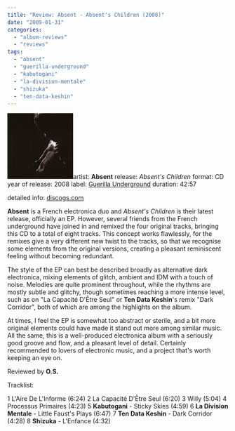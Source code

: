 ```yaml
---
title: "Review: Absent - Absent's Children (2008)"
date: "2009-01-31"
categories: 
  - "album-reviews"
  - "reviews"
tags: 
  - "absent"
  - "guerilla-underground"
  - "kabutogani"
  - "la-division-mentale"
  - "shizuka"
  - "ten-data-keshin"
---
```


![absent_children](images/absent_children.jpg "absent_children")artist: **Absent** release: _Absent's Children_ format: CD year of release: 2008 label: [Guerilla Underground](http://guerillablog.free.fr/) duration: 42:57

detailed info: [discogs.com](http://www.discogs.com/Absent-Absents-Children/release/1341346)

**Absent** is a French electronica duo and _Absent's Children_ is their latest release, officially an EP. However, several friends from the French underground have joined in and remixed the four original tracks, bringing this CD to a total of eight tracks. This concept works flawlessly, for the remixes give a very different new twist to the tracks, so that we recognise some elements from the original versions, creating a pleasant reminiscent feeling without becoming redundant.

The style of the EP can best be described broadly as alternative dark electronica, mixing elements of glitch, ambient and IDM with a touch of noise. Melodies are quite prominent throughout, while the rhythms are mostly subtle and glitchy, though sometimes reaching a more intense level, such as on "La Capacité D'Être Seul" or **Ten Data Keshin**'s remix "Dark Corridor", both of which are among the highlights on the album.

At times, I feel the EP is somewhat too abstract or sterile, and a bit more original elements could have made it stand out more among similar music. All the same, this is a well-produced electronica album with a seriously good groove and flow, and a pleasant level of detail. Certainly recommended to lovers of electronic music, and a project that's worth keeping an eye on.

Reviewed by **O.S.**

Tracklist:

1 L'Aire De L'Informe (6:24) 2 La Capacité D'Être Seul (6:20) 3 Willy (5:04) 4 Processus Primaires (4:23) 5 **Kabutogani** - Sticky Skies (4:59) 6 **La Division Mentale** - Little Faust's Plays (6:47) 7 **Ten Data Keshin** - Dark Corridor (4:28) 8 **Shizuka** - L'Enfance (4:32)
